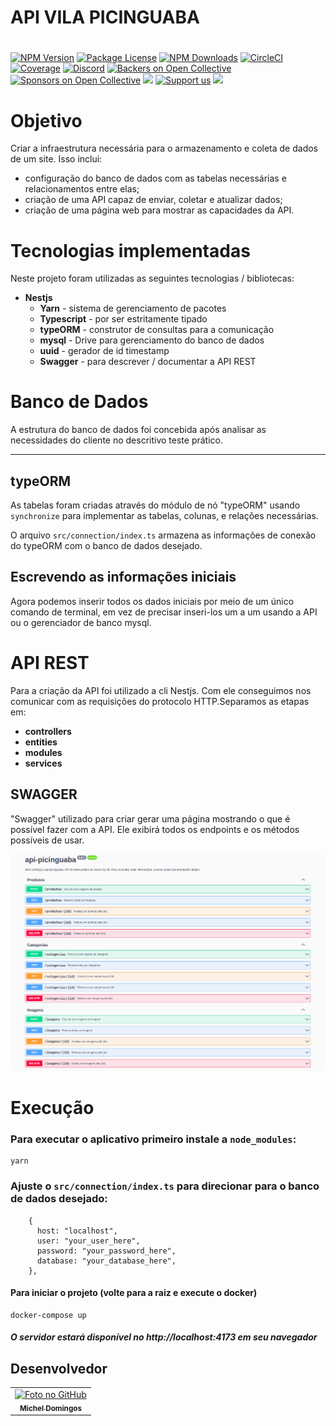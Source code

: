 # API VILA PICINGUABA

#

[circleci-image]: https://img.shields.io/circleci/build/github/nestjs/nest/master?token=abc123def456
[circleci-url]: https://circleci.com/gh/nestjs/nest

<a href="https://www.npmjs.com/~nestjscore" target="_blank"><img src="https://img.shields.io/npm/v/@nestjs/core.svg" alt="NPM Version" /></a>
<a href="https://www.npmjs.com/~nestjscore" target="_blank"><img src="https://img.shields.io/npm/l/@nestjs/core.svg" alt="Package License" /></a>
<a href="https://www.npmjs.com/~nestjscore" target="_blank"><img src="https://img.shields.io/npm/dm/@nestjs/common.svg" alt="NPM Downloads" /></a>
<a href="https://circleci.com/gh/nestjs/nest" target="_blank"><img src="https://img.shields.io/circleci/build/github/nestjs/nest/master" alt="CircleCI" /></a>
<a href="https://coveralls.io/github/nestjs/nest?branch=master" target="_blank"><img src="https://coveralls.io/repos/github/nestjs/nest/badge.svg?branch=master#9" alt="Coverage" /></a>
<a href="https://discord.gg/G7Qnnhy" target="_blank"><img src="https://img.shields.io/badge/discord-online-brightgreen.svg" alt="Discord"/></a>
<a href="https://opencollective.com/nest#backer" target="_blank"><img src="https://opencollective.com/nest/backers/badge.svg" alt="Backers on Open Collective" /></a>
<a href="https://opencollective.com/nest#sponsor" target="_blank"><img src="https://opencollective.com/nest/sponsors/badge.svg" alt="Sponsors on Open Collective" /></a>
  <a href="https://paypal.me/kamilmysliwiec" target="_blank"><img src="https://img.shields.io/badge/Donate-PayPal-ff3f59.svg"/></a>
    <a href="https://opencollective.com/nest#sponsor"  target="_blank"><img src="https://img.shields.io/badge/Support%20us-Open%20Collective-41B883.svg" alt="Support us"></a>
  <a href="https://twitter.com/nestframework" target="_blank"><img src="https://img.shields.io/twitter/follow/nestframework.svg?style=social&label=Follow"></a>
</p>
  <!--[![Backers on Open Collective](https://opencollective.com/nest/backers/badge.svg)](https://opencollective.com/nest#backer)
  [![Sponsors on Open Collective](https://opencollective.com/nest/sponsors/badge.svg)](https://opencollective.com/nest#sponsor)-->

# Objetivo  

Criar a infraestrutura necessária para o armazenamento e coleta de dados de um site. Isso inclui:
  
- configuração do banco de dados com as tabelas necessárias e relacionamentos entre elas;
- criação de uma API capaz de enviar, coletar e atualizar dados;
- criação de uma página web para mostrar as capacidades da API.

# Tecnologias implementadas 

Neste projeto foram utilizadas as seguintes tecnologias / bibliotecas:

- **Nestjs**
  - **Yarn** - sistema de gerenciamento de pacotes
  - **Typescript** - por ser estritamente tipado 
  - **typeORM** - construtor de consultas para a comunicação
  - **mysql** - Drive para gerenciamento do banco de dados
  - **uuid** - gerador de id timestamp
  - **Swagger** - para descrever / documentar a API REST

# Banco de Dados 

A estrutura do banco de dados foi concebida após analisar as necessidades do cliente no descritivo teste prático.

-----

## typeORM  

As tabelas foram criadas através do módulo de nó "typeORM" usando `synchronize` para implementar as tabelas, colunas, e relações necessárias.  
  
O arquivo `src/connection/index.ts` armazena as informações de conexão do typeORM com o banco de dados desejado.


## Escrevendo as informações iniciais  
  
Agora podemos inserir todos os dados iniciais por meio de um único comando de terminal, em vez de precisar inseri-los um a um usando a API ou o gerenciador de banco mysql.  
  
  
# API REST

Para a criação da API foi utilizado a cli Nestjs. Com ele conseguimos nos comunicar com as requisições do protocolo HTTP.Separamos as etapas em:
- **controllers**
- **entities**
- **modules**
- **services**

## SWAGGER
  
"Swagger" utilizado para criar gerar uma página mostrando o que é possível fazer com a API. Ele exibirá todos os endpoints e os métodos possíveis de usar.

![Possible requests to interact with each table](.github/swagger.png?raw=true "Possible requests")

# Execução  
  
### Para executar o aplicativo primeiro instale a `node_modules`:

```
yarn
```
  
### Ajuste o `src/connection/index.ts` para direcionar para o banco de dados desejado:

```
    {
      host: "localhost",
      user: "your_user_here",
      password: "your_password_here",
      database: "your_database_here",
    },
```

#### Para iniciar o projeto (volte para a raiz e execute o docker)

```
docker-compose up
```

##### O servidor estará disponível no http://localhost:4173 em seu navegador
  
## Desenvolvedor<br>
<table>
  <tr>
    <td align="center">
      <a href="https://github.com/micheldslive">
        <img src="https://avatars.githubusercontent.com/u/55795597?v=4" width="100" alt="Foto no GitHub"/><br>
        <sub>
          <b>Michel Domingos</b>
        </sub>
      </a>
    </td>
  </tr>
</table>
